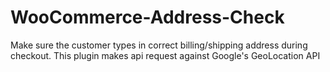 # WooCommerce-Address-Check
Make sure the customer types in correct billing/shipping address during checkout.
This plugin makes api request against Google's GeoLocation API
